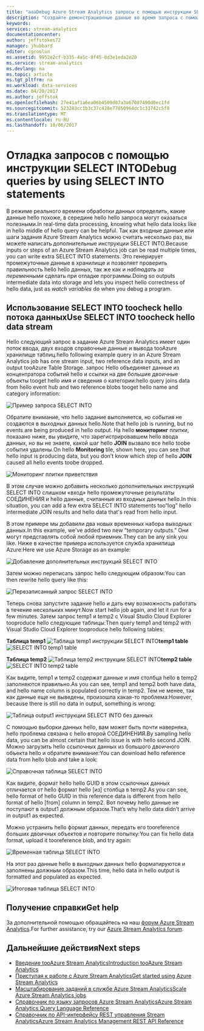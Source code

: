 ```yaml
---
title: "aaaDebug Azure Stream Analytics запросы с помощью инструкции SELECT INTO | Документы Microsoft"
description: "Создайте демонстрационные данные во время запроса с помощью инструкции SELECT INTO в Stream Analytics"
keywords: 
services: stream-analytics
documentationcenter: 
author: jeffstokes72
manager: jhubbard
editor: cgronlun
ms.assetid: 9952e2cf-b335-4a5c-8f45-8d3e1eda2e20
ms.service: stream-analytics
ms.devlang: na
ms.topic: article
ms.tgt_pltfrm: na
ms.workload: data-services
ms.date: 04/20/2017
ms.author: jeffstok
ms.openlocfilehash: 27e41af1a6ea06b4509d07a3a67087490d0ec1fd
ms.sourcegitcommit: 523283cc1b3c37c428e77850964dc1c33742c5f0
ms.translationtype: MT
ms.contentlocale: ru-RU
ms.lasthandoff: 10/06/2017
---
```

# <a name="debug-queries-by-using-select-into-statements"></a><span data-ttu-id="c31b8-103">Отладка запросов с помощью инструкции SELECT INTO</span><span class="sxs-lookup"><span data-stu-id="c31b8-103">Debug queries by using SELECT INTO statements</span></span>

<span data-ttu-id="c31b8-104">В режиме реального времени обработки данных определить, какие данные hello похоже, в середине hello hello запроса могут оказаться полезными.</span><span class="sxs-lookup"><span data-stu-id="c31b8-104">In real-time data processing, knowing what hello data looks like in hello middle of hello query can be helpful.</span></span> <span data-ttu-id="c31b8-105">Так как входные данные или шаги задания Azure Stream Analytics можно считать несколько раз, вы можете написать дополнительные инструкции SELECT INTO.</span><span class="sxs-lookup"><span data-stu-id="c31b8-105">Because inputs or steps of an Azure Stream Analytics job can be read multiple times, you can write extra SELECT INTO statements.</span></span> <span data-ttu-id="c31b8-106">Это генерирует промежуточные данные в хранилище и позволяет проверить правильность hello hello данных, так же как и *наблюдать за переменными* сделать при отладке программы.</span><span class="sxs-lookup"><span data-stu-id="c31b8-106">Doing so outputs intermediate data into storage and lets you inspect hello correctness of hello data, just as *watch variables* do when you debug a program.</span></span>

## <a name="use-select-into-toocheck-hello-data-stream"></a><span data-ttu-id="c31b8-107">Использование SELECT INTO toocheck hello потока данных</span><span class="sxs-lookup"><span data-stu-id="c31b8-107">Use SELECT INTO toocheck hello data stream</span></span>

<span data-ttu-id="c31b8-108">Hello следующий запрос в задание Azure Stream Analytics имеет один поток ввода, двух входов справочные данные и вывода tooAzure хранилище таблиц.</span><span class="sxs-lookup"><span data-stu-id="c31b8-108">hello following example query in an Azure Stream Analytics job has one stream input, two reference data inputs, and an output tooAzure Table Storage.</span></span> <span data-ttu-id="c31b8-109">запрос Hello объединяет данные из концентратора событий hello и ссылки на две большие двоичные объекты tooget hello имя и сведения о категории:</span><span class="sxs-lookup"><span data-stu-id="c31b8-109">hello query joins data from hello event hub and two reference blobs tooget hello name and category information:</span></span>

![Пример запроса SELECT INTO](./media/stream-analytics-select-into/stream-analytics-select-into-query1.png)

<span data-ttu-id="c31b8-111">Обратите внимание, что hello задание выполняется, но события не создаются в выходных данных hello.</span><span class="sxs-lookup"><span data-stu-id="c31b8-111">Note that hello job is running, but no events are being produced in hello output.</span></span> <span data-ttu-id="c31b8-112">На hello **мониторинг** плитки, показано ниже, вы увидите, что зарегистрировавшем hello ввода данных, но вы не знаете, какой шаг hello **JOIN** вызвало все hello toobe события удалены.</span><span class="sxs-lookup"><span data-stu-id="c31b8-112">On hello **Monitoring** tile, shown here, you can see that hello input is producing data, but you don’t know which step of hello **JOIN** caused all hello events toobe dropped.</span></span>

![Мониторинг плитки приветствия](./media/stream-analytics-select-into/stream-analytics-select-into-monitor.png)
 
<span data-ttu-id="c31b8-114">В этом случае можно добавить несколько дополнительных инструкций SELECT INTO слишком «вход» hello промежуточные результаты СОЕДИНЕНИЯ и hello данные, считанные из входных данных hello.</span><span class="sxs-lookup"><span data-stu-id="c31b8-114">In this situation, you can add a few extra SELECT INTO statements too“log” hello intermediate JOIN results and hello data that's read from hello input.</span></span>

<span data-ttu-id="c31b8-115">В этом примере мы добавили два новых временных набора выходных данных.</span><span class="sxs-lookup"><span data-stu-id="c31b8-115">In this example, we've added two new “temporary outputs.”</span></span> <span data-ttu-id="c31b8-116">Они могут представлять собой любой приемник.</span><span class="sxs-lookup"><span data-stu-id="c31b8-116">They can be any sink you like.</span></span> <span data-ttu-id="c31b8-117">Ниже в качестве примера используется служба хранилища Azure:</span><span class="sxs-lookup"><span data-stu-id="c31b8-117">Here we use Azure Storage as an example:</span></span>

![Добавление дополнительных инструкций SELECT INTO](./media/stream-analytics-select-into/stream-analytics-select-into-outputs.png)

<span data-ttu-id="c31b8-119">Затем можно переписать запрос hello следующим образом:</span><span class="sxs-lookup"><span data-stu-id="c31b8-119">You can then rewrite hello query like this:</span></span>

![Перезаписанный запрос SELECT INTO](./media/stream-analytics-select-into/stream-analytics-select-into-query2.png)

<span data-ttu-id="c31b8-121">Теперь снова запустите задание hello и дать ему возможность работать в течение нескольких минут.</span><span class="sxs-lookup"><span data-stu-id="c31b8-121">Now start hello job again, and let it run for a few minutes.</span></span> <span data-ttu-id="c31b8-122">Затем запрос temp1 и temp2 с Visual Studio Cloud Explorer tooproduce hello следующие таблицы:</span><span class="sxs-lookup"><span data-stu-id="c31b8-122">Then query temp1 and temp2 with Visual Studio Cloud Explorer tooproduce hello following tables:</span></span>

<span data-ttu-id="c31b8-123">**Таблица temp1**
![Таблица temp1 инструкции SELECT INTO](./media/stream-analytics-select-into/stream-analytics-select-into-temp-table-1.png)</span><span class="sxs-lookup"><span data-stu-id="c31b8-123">**temp1 table**
![SELECT INTO temp1 table](./media/stream-analytics-select-into/stream-analytics-select-into-temp-table-1.png)</span></span>

<span data-ttu-id="c31b8-124">**Таблица temp2**
![Таблица temp2 инструкции SELECT INTO](./media/stream-analytics-select-into/stream-analytics-select-into-temp-table-2.png)</span><span class="sxs-lookup"><span data-stu-id="c31b8-124">**temp2 table**
![SELECT INTO temp2 table](./media/stream-analytics-select-into/stream-analytics-select-into-temp-table-2.png)</span></span>

<span data-ttu-id="c31b8-125">Как видите, temp1 и temp2 содержат данные и имя столбца hello в temp2 заполняются правильно.</span><span class="sxs-lookup"><span data-stu-id="c31b8-125">As you can see, temp1 and temp2 both have data, and hello name column is populated correctly in temp2.</span></span> <span data-ttu-id="c31b8-126">Тем не менее, так как данные еще не выведены, произошла какая-то проблема:</span><span class="sxs-lookup"><span data-stu-id="c31b8-126">However, because there is still no data in output, something is wrong:</span></span>

![Таблица output1 инструкции SELECT INTO без данных](./media/stream-analytics-select-into/stream-analytics-select-into-out-table-1.png)

<span data-ttu-id="c31b8-128">С помощью выборки данных hello, вам может быть почти наверняка, hello проблема связана с hello второй СОЕДИНЕНИЯ.</span><span class="sxs-lookup"><span data-stu-id="c31b8-128">By sampling hello data, you can be almost certain that hello issue is with hello second JOIN.</span></span> <span data-ttu-id="c31b8-129">Можно загрузить hello ссылочных данных из большого двоичного объекта hello и обратите внимание:</span><span class="sxs-lookup"><span data-stu-id="c31b8-129">You can download hello reference data from hello blob and take a look:</span></span>

![Справочная таблица SELECT INTO](./media/stream-analytics-select-into/stream-analytics-select-into-ref-table-1.png)

<span data-ttu-id="c31b8-131">Как видите, формат hello hello GUID в этом ссылочных данных отличается от hello формат hello [из] столбца в temp2.</span><span class="sxs-lookup"><span data-stu-id="c31b8-131">As you can see, hello format of hello GUID in this reference data is different from hello format of hello [from] column in temp2.</span></span> <span data-ttu-id="c31b8-132">Вот почему hello данные не поступают в output1 должным образом.</span><span class="sxs-lookup"><span data-stu-id="c31b8-132">That’s why hello data didn’t arrive in output1 as expected.</span></span>

<span data-ttu-id="c31b8-133">Можно устранить hello формат данных, передать его tooreference больших двоичных объектов и повторите попытку:</span><span class="sxs-lookup"><span data-stu-id="c31b8-133">You can fix hello data format, upload it tooreference blob, and try again:</span></span>

![Временная таблица SELECT INTO](./media/stream-analytics-select-into/stream-analytics-select-into-ref-table-2.png)

<span data-ttu-id="c31b8-135">На этот раз данные hello в выходных данных hello форматируются и заполнены должным образом.</span><span class="sxs-lookup"><span data-stu-id="c31b8-135">This time, hello data in hello output is formatted and populated as expected.</span></span>

![Итоговая таблица SELECT INTO](./media/stream-analytics-select-into/stream-analytics-select-into-final-table.png)


## <a name="get-help"></a><span data-ttu-id="c31b8-137">Получение справки</span><span class="sxs-lookup"><span data-stu-id="c31b8-137">Get help</span></span>

<span data-ttu-id="c31b8-138">За дополнительной помощью обращайтесь на наш [форум Azure Stream Analytics](https://social.msdn.microsoft.com/Forums/en-US/home?forum=AzureStreamAnalytics).</span><span class="sxs-lookup"><span data-stu-id="c31b8-138">For further assistance, try our [Azure Stream Analytics forum](https://social.msdn.microsoft.com/Forums/en-US/home?forum=AzureStreamAnalytics).</span></span>

## <a name="next-steps"></a><span data-ttu-id="c31b8-139">Дальнейшие действия</span><span class="sxs-lookup"><span data-stu-id="c31b8-139">Next steps</span></span>

* [<span data-ttu-id="c31b8-140">Введение tooAzure Stream Analytics</span><span class="sxs-lookup"><span data-stu-id="c31b8-140">Introduction tooAzure Stream Analytics</span></span>](stream-analytics-introduction.md)
* [<span data-ttu-id="c31b8-141">Приступая к работе с Azure Stream Analytics</span><span class="sxs-lookup"><span data-stu-id="c31b8-141">Get started using Azure Stream Analytics</span></span>](stream-analytics-real-time-fraud-detection.md)
* [<span data-ttu-id="c31b8-142">Масштабирование заданий в службе Azure Stream Analytics</span><span class="sxs-lookup"><span data-stu-id="c31b8-142">Scale Azure Stream Analytics jobs</span></span>](stream-analytics-scale-jobs.md)
* [<span data-ttu-id="c31b8-143">Справочник по языку запросов Azure Stream Analytics</span><span class="sxs-lookup"><span data-stu-id="c31b8-143">Azure Stream Analytics Query Language Reference</span></span>](https://msdn.microsoft.com/library/azure/dn834998.aspx)
* [<span data-ttu-id="c31b8-144">Справочник по API-интерфейсу REST управления Stream Analytics</span><span class="sxs-lookup"><span data-stu-id="c31b8-144">Azure Stream Analytics Management REST API Reference</span></span>](https://msdn.microsoft.com/library/azure/dn835031.aspx)

